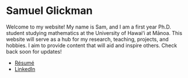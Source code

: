 # Samuel Glickman
Welcome to my website! My name is Sam, and I am a first year Ph.D. student studying mathematics at the University of Hawai&#699;i at Ma&#772;noa. This website will serve as a hub for my research, teaching, projects, and hobbies. I aim to provide content that will aid and inspire others. Check back soon for updates!

- [Re&#769;sume&#769;](Samuel_Glickman_Resume.pdf)
- [LinkedIn](https://www.linkedin.com/in/thesamglickman/)
